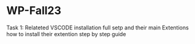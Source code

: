 # WP-Fall23
Task 1: Relateted VSCODE installation full setp and their main Extentions how to install their extention step by step guide 
